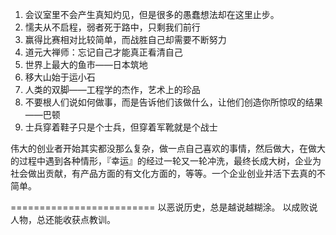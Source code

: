 1. 会议室里不会产生真知灼见，但是很多的愚蠢想法却在这里止步。
1. 懦夫从不启程，弱者死于路中，只剩我们前行
1. 赢得比赛相对比较简单，而战胜自己却需要不断努力
1. 道元大禅师：忘记自己才能真正看清自己
1. 世界上最大的鱼市——日本筑地
1. 移大山始于运小石
1. 人类的双脚——工程学的杰作，艺术上的珍品
1. 不要根人们说如何做事，而是告诉他们该做什么，让他们创造你所惊叹的结果——巴顿
1. 士兵穿着鞋子只是个士兵，但穿着军靴就是个战士

伟大的创业者开始其实都没那么复杂，做一点自己喜欢的事情，然后做大，在做大的过程中遇到各种情形，『幸运』的经过一轮又一轮冲洗，最终长成大树，企业为社会做出贡献，有产品方面的有文化方面的，等等。一个企业创业并活下去真的不简单。

=========================
以恶说历史，总是越说越糊涂。
以成败说人物，总还能收获点教训。

